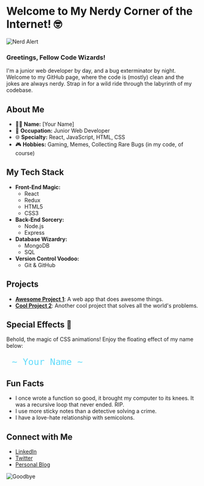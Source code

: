 # Welcome to My Nerdy Corner of the Internet! 🤓

![Nerd Alert](https://media.giphy.com/media/Lr1dYoZKBQwA5g7mF9/giphy.gif)

### Greetings, Fellow Code Wizards!

I'm a junior web developer by day, and a bug exterminator by night. Welcome to my GitHub page, where the code is (mostly) clean and the jokes are always nerdy. Strap in for a wild ride through the labyrinth of my codebase.

## About Me
- 🧑‍💻 **Name:** [Your Name]
- 💼 **Occupation:** Junior Web Developer
- 🌐 **Specialty:** React, JavaScript, HTML, CSS
- 🎮 **Hobbies:** Gaming, Memes, Collecting Rare Bugs (in my code, of course)

## My Tech Stack
- **Front-End Magic:** 
  - React 
  - Redux
  - HTML5 
  - CSS3 
- **Back-End Sorcery:** 
  - Node.js 
  - Express 
- **Database Wizardry:** 
  - MongoDB 
  - SQL 
- **Version Control Voodoo:** 
  - Git & GitHub 

## Projects
- [**Awesome Project 1**](https://github.com/yourusername/awesome-project-1): A web app that does awesome things.
- [**Cool Project 2**](https://github.com/yourusername/cool-project-2): Another cool project that solves all the world's problems.

## Special Effects 🎉
Behold, the magic of CSS animations! Enjoy the floating effect of my name below:

<div style="animation: float 3s ease-in-out infinite; font-size: 2em; color: #61DBFB; margin-top: 20px;">
  <code> ~ Your Name ~ </code>
</div>

<style>
@keyframes float {
  0% {
    transform: translateY(0);
  }
  50% {
    transform: translateY(-10px);
  }
  100% {
    transform: translateY(0);
  }
}
</style>

## Fun Facts
- I once wrote a function so good, it brought my computer to its knees. It was a recursive loop that never ended. RIP.
- I use more sticky notes than a detective solving a crime.
- I have a love-hate relationship with semicolons.

## Connect with Me
- [LinkedIn](https://www.linkedin.com/in/yourusername/)
- [Twitter](https://twitter.com/yourusername)
- [Personal Blog](https://yourblog.com)

![Goodbye](https://media.giphy.com/media/3o6Zt481isNVuQI1l6/giphy.gif)

